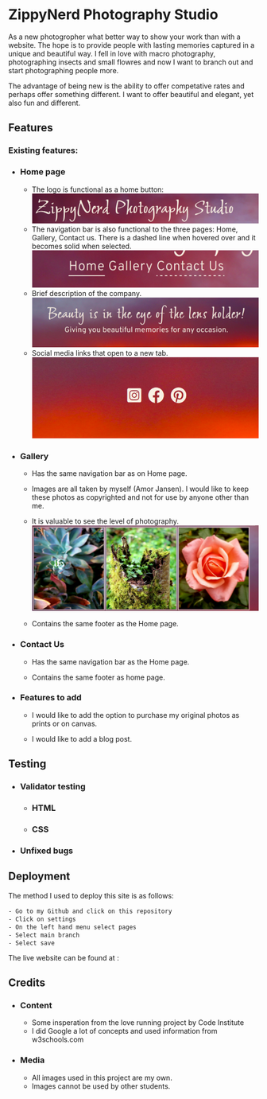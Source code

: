 # ZippyNerd Photography Studio

As a new photogropher what better way to show your work than with a website. The hope is to provide people with
lasting memories captured in a unique and beautiful way. I fell in love with macro photography, photographing insects 
and small flowres and now I want to branch out and start photographing people more.

The advantage of being new is the ability to offer competative rates and perhaps offer something different.
I want to offer beautiful and elegant, yet also fun and different.

## Features
### Existing features:
- ### Home page
   - The logo is functional as a home button:
    ![Image of the logo](/docs/screenshots/logo-home-button.png)
   - The navigation bar is also functional to the three pages: Home, Gallery, Contact us. 
     There is a dashed line when hovered over and it becomes solid when selected.
    ![Image of the navigation bar](/docs/screenshots/nav-bar.png)
   - Brief description of the company.
    ![Image of slogan and brief description](/docs/screenshots/slogan-about.png)
   - Social media links that open to a new tab.
    ![Image of footer](/docs/screenshots/footer.png)

- ### Gallery

   - Has the same navigation bar as on Home page.

   - Images are all taken by myself (Amor Jansen).
     I would like to keep these photos as copyrighted and not for use by anyone other than me.

   - It is valuable to see the level of photography.
   ![Image of some of the gallery images](/docs/screenshots/images.png)

   - Contains the same footer as the Home page.

- ### Contact Us

    - Has the same navigation bar as the Home page.

    - Contains the same footer as home page.

- ### Features to add

    - I would like to add the option to purchase my original photos as prints or on canvas.

    - I would like to add a blog post.

## Testing

- ### Validator testing
    - ### HTML 

    - ### CSS

- ### Unfixed bugs

## Deployment

The method I used to deploy this site is as follows:

    - Go to my Github and click on this repository
    - Click on settings 
    - On the left hand menu select pages
    - Select main branch 
    - Select save

The live website can be found at :  

## Credits
 
 - ### Content
    - Some insperation from the love running project by Code Institute
    - I did Google a lot of concepts and used information from w3schools.com

 - ### Media
    
    - All images used in this project are my own.
    - Images cannot be used by other students.